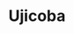 ---
layout: galeri-ujicoba
title: Ujicoba
title-h1: Timur Abadi Fiber
keterangan: keterangan Timur Abadi Fiber
---